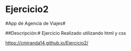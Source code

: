 # Ejercicio2

#App de Agencia de Viajes#

##Descripción:#
Ejercicio Realizado utilizando html y css

https://cmiranda14.github.io/Ejercicio2/
